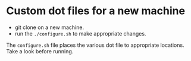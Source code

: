# Custom dot files for a new machine

- git clone on a new machine.
- run the `./configure.sh` to make appropriate changes.

The `configure.sh` file places the various dot file to appropriate locations. Take a look before running.
